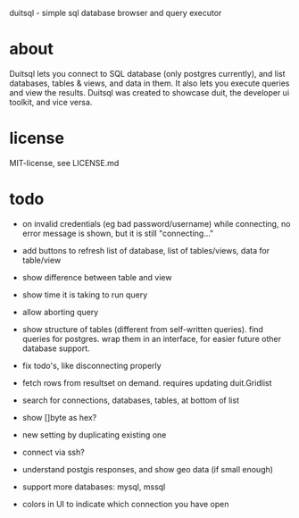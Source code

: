duitsql - simple sql database browser and query executor

# about

Duitsql lets you connect to SQL database (only postgres currently), and list databases, tables & views, and data in them. It also lets you execute queries and view the results.
Duitsql was created to showcase duit, the developer ui toolkit, and vice versa.

# license

MIT-license, see LICENSE.md

# todo

- on invalid credentials (eg bad password/username) while connecting, no error message is shown, but it is still "connecting..."
- add buttons to refresh list of database, list of tables/views, data for table/view
- show difference between table and view
- show time it is taking to run query
- allow aborting query
- show structure of tables (different from self-written queries). find queries for postgres. wrap them in an interface, for easier future other database support.
- fix todo's, like disconnecting properly
- fetch rows from resultset on demand. requires updating duit.Gridlist
- search for connections, databases, tables, at bottom of list

- show []byte as hex?

- new setting by duplicating existing one
- connect via ssh?
- understand postgis responses, and show geo data (if small enough)
- support more databases: mysql, mssql
- colors in UI to indicate which connection you have open
